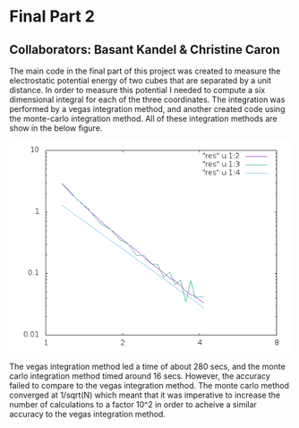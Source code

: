 # Final Part 2
## Collaborators: Basant Kandel & Christine Caron

The main code in the final part of this project was created to measure the electrostatic potential energy
of two cubes that are separated by a unit distance. In order to measure this potential I needed to compute a six dimensional integral for each
of the three coordinates. The integration was performed by a vegas integration method, and another created code using the monte-carlo 
integration method. All of these integration methods are show in the below figure.

![Cube model](cubes.png "Integral of Cubes")

The vegas integration method led a time of about 280 secs, and the monte carlo integration method timed around 16 secs. However, 
the accuracy failed to compare to the vegas integration method. The monte carlo method converged at 1/sqrt(N) which meant that it was 
imperative to increase the number of calculations to a factor 10^2 in order to acheive a similar accuracy to the vegas integration method.
